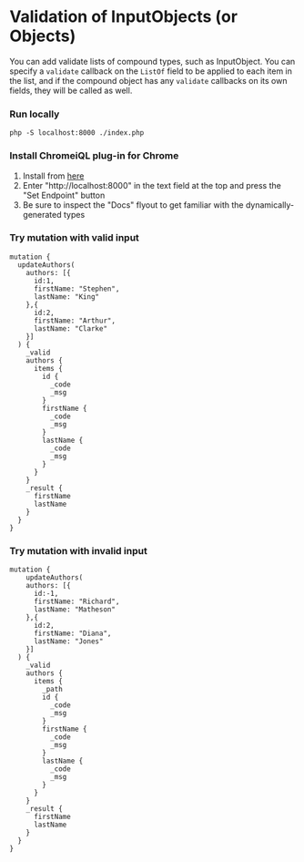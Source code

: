 # Validation of InputObjects (or Objects)

You can add validate lists of compound types, such as InputObject. You can specify a `validate` callback on the `ListOf`
field to be applied to each item in the list, and if the compound object has any `validate` callbacks on its own fields,
they will be called as well.

### Run locally

```
php -S localhost:8000 ./index.php
```

### Install ChromeiQL plug-in for Chrome

1. Install from [here](https://chrome.google.com/webstore/detail/chromeiql/fkkiamalmpiidkljmicmjfbieiclmeij?hl=en)
2. Enter "http://localhost:8000" in the text field at the top and press the "Set Endpoint" button
3. Be sure to inspect the "Docs" flyout to get familiar with the dynamically-generated types

### Try mutation with valid input

```
mutation {
  updateAuthors(
    authors: [{
      id:1,
      firstName: "Stephen",
      lastName: "King"
    },{
      id:2,
      firstName: "Arthur",
      lastName: "Clarke"
    }]
  ) {
    _valid
    authors {
      items {
        id {
          _code
          _msg
        }
        firstName {
          _code
          _msg
        }
        lastName {
          _code
          _msg
        }
      }
    }
    _result {
      firstName
      lastName
    }
  }
}
```

### Try mutation with invalid input

```
mutation {
	updateAuthors(
    authors: [{
      id:-1,
      firstName: "Richard",
      lastName: "Matheson"
    },{
      id:2,
      firstName: "Diana",
      lastName: "Jones"
    }]
  ) {
    _valid
    authors {
      items {
        _path
        id {
          _code
          _msg
        }
        firstName {
          _code
          _msg
        }
        lastName {
          _code
          _msg
        }
      }
    }
    _result {
      firstName
      lastName
    }
  }
}
```